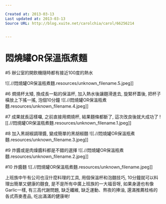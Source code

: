 ```yaml
---

Created at: 2013-03-13
Last updated at: 2013-03-13
Source URL: http://blog.xuite.net/carolchia/carol/66256214


---
```


# 悶燒罐OR保溫瓶煮麵


#5 辦公室的開飲機隨時都有接近100度的熱水

![[.//悶燒罐OR保溫瓶煮麵.resources/unknown_filename.5.jpeg]]

#6 燜燒杯太矮, 換成長一點的保溫杯, 加入熱水後讓麵滑進去, 旋緊杯蓋後, 把杯子橫放上下搖一搖, 泡個10分鐘
![[.//悶燒罐OR保溫瓶煮麵.resources/unknown_filename.4.jpeg]]

#7 成果就長這樣囉, 之前直接用燜燒杯, 結果麵條都斷了, 這次改良後就大成功了
![[.//悶燒罐OR保溫瓶煮麵.resources/unknown_filename.1.jpeg]]

#8 加入黑胡椒調理醬, 變成簡單的黑胡椒麵
![[.//悶燒罐OR保溫瓶煮麵.resources/unknown_filename.3.jpeg]]

#9 炸醬或是肉燥醬料都是不錯的選擇
![[.//悶燒罐OR保溫瓶煮麵.resources/unknown_filename.2.jpeg]]

#10 炸醬麵
![[.//悶燒罐OR保溫瓶煮麵.resources/unknown_filename.jpeg]]

上班族中午有公司也沒什麼料理的工具, 用個保溫杯和泡麵技巧, 10分鐘就可以料理出簡單又健康的麵食, 是不是所有中廣上班族的一大福音呀, 如果身邊也有像Garlic一樣, 有三高代謝問題, 缺乏纖維, 缺乏運動、熬夜的捧油, 還滿推薦桂格的各式燕麥產品, 吃出滿滿的健康喲!

